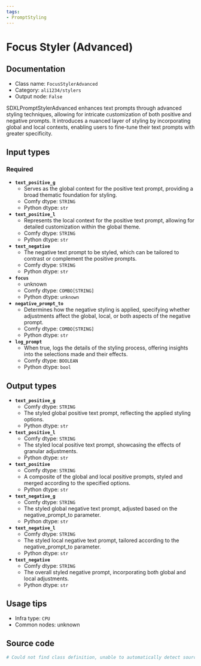 ```yaml
---
tags:
- PromptStyling
---
```


# Focus Styler (Advanced)
## Documentation
- Class name: `FocusStylerAdvanced`
- Category: `ali1234/stylers`
- Output node: `False`

SDXLPromptStylerAdvanced enhances text prompts through advanced styling techniques, allowing for intricate customization of both positive and negative prompts. It introduces a nuanced layer of styling by incorporating global and local contexts, enabling users to fine-tune their text prompts with greater specificity.
## Input types
### Required
- **`text_positive_g`**
    - Serves as the global context for the positive text prompt, providing a broad thematic foundation for styling.
    - Comfy dtype: `STRING`
    - Python dtype: `str`
- **`text_positive_l`**
    - Represents the local context for the positive text prompt, allowing for detailed customization within the global theme.
    - Comfy dtype: `STRING`
    - Python dtype: `str`
- **`text_negative`**
    - The negative text prompt to be styled, which can be tailored to contrast or complement the positive prompts.
    - Comfy dtype: `STRING`
    - Python dtype: `str`
- **`focus`**
    - unknown
    - Comfy dtype: `COMBO[STRING]`
    - Python dtype: `unknown`
- **`negative_prompt_to`**
    - Determines how the negative styling is applied, specifying whether adjustments affect the global, local, or both aspects of the negative prompt.
    - Comfy dtype: `COMBO[STRING]`
    - Python dtype: `str`
- **`log_prompt`**
    - When true, logs the details of the styling process, offering insights into the selections made and their effects.
    - Comfy dtype: `BOOLEAN`
    - Python dtype: `bool`
## Output types
- **`text_positive_g`**
    - Comfy dtype: `STRING`
    - The styled global positive text prompt, reflecting the applied styling options.
    - Python dtype: `str`
- **`text_positive_l`**
    - Comfy dtype: `STRING`
    - The styled local positive text prompt, showcasing the effects of granular adjustments.
    - Python dtype: `str`
- **`text_positive`**
    - Comfy dtype: `STRING`
    - A composite of the global and local positive prompts, styled and merged according to the specified options.
    - Python dtype: `str`
- **`text_negative_g`**
    - Comfy dtype: `STRING`
    - The styled global negative text prompt, adjusted based on the negative_prompt_to parameter.
    - Python dtype: `str`
- **`text_negative_l`**
    - Comfy dtype: `STRING`
    - The styled local negative text prompt, tailored according to the negative_prompt_to parameter.
    - Python dtype: `str`
- **`text_negative`**
    - Comfy dtype: `STRING`
    - The overall styled negative prompt, incorporating both global and local adjustments.
    - Python dtype: `str`
## Usage tips
- Infra type: `CPU`
- Common nodes: unknown


## Source code
```python
# Could not find class definition, unable to automatically detect source code
```
